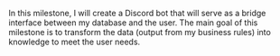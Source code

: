 In this milestone, I will create a Discord bot that will serve as a bridge interface between my database and the user. The main goal of this milestone is to transform the data (output from my business rules) into knowledge to meet the user needs.